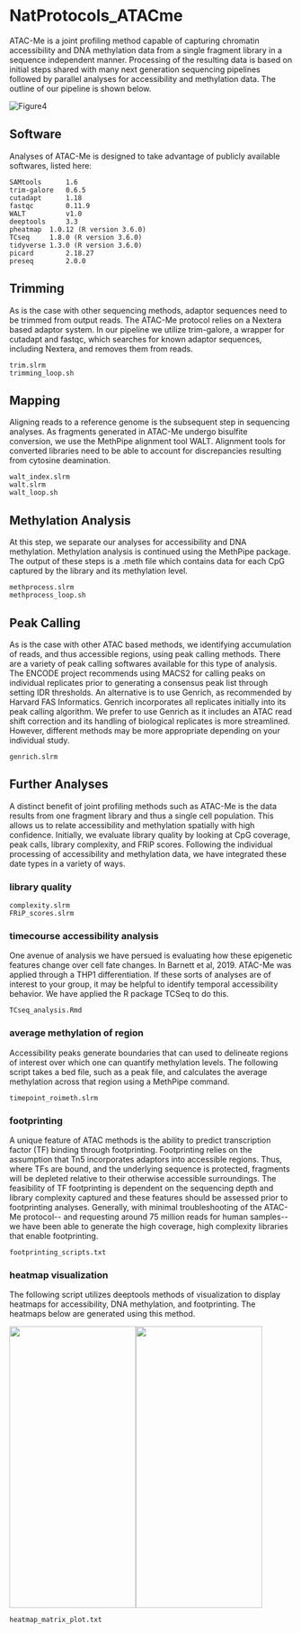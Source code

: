 # NatProtocols_ATACme
ATAC-Me is a joint profiling method capable of capturing chromatin accessibility and DNA methylation data from a single fragment library in a sequence independent manner. Processing of the resulting data is based on initial steps shared with many next generation sequencing pipelines followed by parallel analyses for accessibility and methylation data. The outline of our pipeline is shown below. 

![Figure4](https://user-images.githubusercontent.com/75271993/114914104-89cf4300-9de7-11eb-9720-a66b158f3861.png)

## Software
Analyses of ATAC-Me is designed to take advantage of publicly available softwares, listed here: 
```
SAMtools      1.6
trim-galore   0.6.5 
cutadapt      1.18 
fastqc        0.11.9 
WALT          v1.0
deeptools     3.3
pheatmap  1.0.12 (R version 3.6.0)
TCseq     1.8.0 (R version 3.6.0)
tidyverse 1.3.0 (R version 3.6.0)
picard        2.18.27
preseq        2.0.0
```
## Trimming
As is the case with other sequencing methods, adaptor sequences need to be trimmed from output reads. The ATAC-Me protocol relies on a Nextera based adaptor system. In our pipeline we utilize trim-galore, a wrapper for cutadapt and fastqc, which searches for known adaptor sequences, including Nextera, and removes them from reads. 
```
trim.slrm
trimming_loop.sh
```
## Mapping
Aligning reads to a reference genome is the subsequent step in sequencing analyses. As fragments generated in ATAC-Me undergo bisulfite conversion, we use the MethPipe alignment tool WALT. Alignment tools for converted libraries need to be able to account for discrepancies resulting from cytosine deamination.
```
walt_index.slrm
walt.slrm
walt_loop.sh
```
## Methylation Analysis
At this step, we separate our analyses for accessibility and DNA methylation. Methylation analysis is continued using the MethPipe package. The output of these steps is a .meth file which contains data for each CpG captured by the library and its methylation level. 
```
methprocess.slrm
methprocess_loop.sh
```
## Peak Calling
As is the case with other ATAC based methods, we identifying accumulation of reads, and thus accessible regions, using peak calling methods. There are a variety of peak calling softwares available for this type of analysis. The ENCODE project recommends using MACS2 for calling peaks on individual replicates prior to generating a consensus peak list through setting IDR thresholds. An alternative is to use Genrich, as recommended by  Harvard FAS Informatics. Genrich incorporates all replicates initially into its peak calling algorithm. We prefer to use Genrich as it includes an ATAC read shift correction and its handling of biological replicates is more streamlined. However, different methods may be more appropriate depending on your individual study. 
```
genrich.slrm
```
## Further Analyses
A distinct benefit of joint profiling methods such as ATAC-Me is the data results from one fragment library and thus a single cell population. This allows us to relate accessibility and methylation spatially with high confidence. Initially, we evaluate library quality by looking at CpG coverage, peak calls, library complexity, and FRiP scores. Following the individual processing of accessibility and methylation data, we have integrated these date types in a variety of ways.
### library quality
```
complexity.slrm
FRiP_scores.slrm
```
### timecourse accessibility analysis
One avenue of analysis we have persued is evaluating how these epigenetic features change over cell fate changes. In Barnett et al, 2019. ATAC-Me was applied through a THP1 differentiation. If these sorts of analyses are of interest to your group, it may be helpful to identify temporal accessibility behavior. We have applied the R package TCSeq to do this. 
```
TCseq_analysis.Rmd
```
### average methylation of region
Accessibility peaks generate boundaries that can used to delineate regions of interest over which one can quantify methylation levels. The following script takes a bed file, such as a peak file, and calculates the average methylation across that region using a MethPipe command. 
```
timepoint_roimeth.slrm
```
### footprinting
A unique feature of ATAC methods is the ability to predict transcription factor (TF) binding through footprinting. Footprinting relies on the assumption that Tn5 incorporates adaptors into accessible regions. Thus, where TFs are bound, and the underlying sequence is protected, fragments will be depleted relative to their otherwise accessible surroundings. The feasibility of TF footprinting is dependent on the sequencing depth and library complexity captured and these features should be assessed prior to footprinting analyses. Generally, with minimal troubleshooting of the ATAC-Me protocol-- and requesting around 75 million reads for human samples-- we have been able to generate the high coverage, high complexity libraries that enable footprinting.
```
footprinting_scripts.txt
```
### heatmap visualization
The following script utilizes deeptools methods of visualization to display heatmaps for accessibility, DNA methylation, and footprinting. The heatmaps below are generated using this method. 

<img src="https://user-images.githubusercontent.com/75271993/114914767-59d46f80-9de8-11eb-8052-f2cf17fdf6d2.png" height="500" width="225px"><img src="https://user-images.githubusercontent.com/75271993/114914771-5b9e3300-9de8-11eb-8ba2-8090b9833719.png" height="500" width="225px">

```
heatmap_matrix_plot.txt
```
